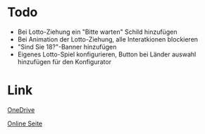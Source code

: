 # Todo
- Bei Lotto-Ziehung ein "Bitte warten" Schild hinzufügen
- Bei Animation der Lotto-Ziehung, alle Interatkionen blockieren
- "Sind Sie 18?"-Banner hinzufügen
- Eigenes Lotto-Spiel konfigurieren, Button bei Länder auswahl hinzufügen für den Konfigurator

# Link
[OneDrive](https://onedrive.live.com/View.aspx?resid=B8C68B1BEF1D3C90!521&wd=target(Allgemein.one%7Cb0d44308-c273-49cf-bdfd-32bc3700c352/Aufgabenstellung%7C6dca1bd6-5832-4ab3-8d8b-a9114ef13619/)&authkey=!AHAXCnFh1D5m8ps)

[Online Seite](https://lotto.dotbehindyou.de/)
